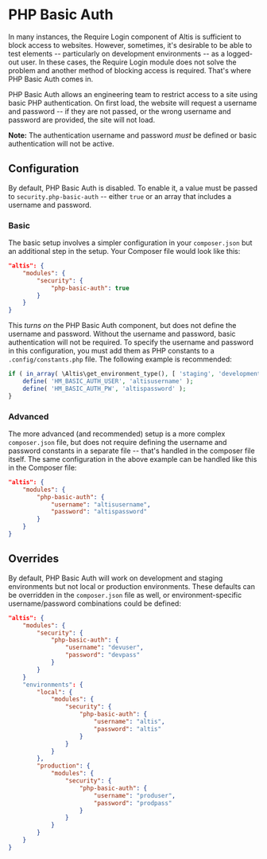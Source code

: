 # PHP Basic Auth

In many instances, the Require Login component of Altis is sufficient to block access to websites. However, sometimes, it's desirable to be able to test elements -- particularly on development environments -- as a logged-out user. In these cases, the Require Login module does not solve the problem and another method of blocking access is required. That's where PHP Basic Auth comes in.

PHP Basic Auth allows an engineering team to restrict access to a site using basic PHP authentication. On first load, the website will request a username and password -- if they are not passed, or the wrong username and password are provided, the site will not load.

**Note:** The authentication username and password _must_ be defined or basic authentication will not be active.

## Configuration

By default, PHP Basic Auth is disabled. To enable it, a value must be passed to `security.php-basic-auth` -- either `true` or an array that includes a username and password.

### Basic

The basic setup involves a simpler configuration in your `composer.json` but an additional step in the setup. Your Composer file would look like this:

```json
"altis": {
	"modules": {
		"security": {
			"php-basic-auth": true
		}
	}
}
```

This _turns on_ the PHP Basic Auth component, but does not define the username and password. Without the username and password, basic authentication will not be required. To specify the username and password in this configuration, you must add them as PHP constants to a `.config/constants.php` file. The following example is recommended:

```php
if ( in_array( \Altis\get_environment_type(), [ 'staging', 'development' ] ) {
	define( 'HM_BASIC_AUTH_USER', 'altisusername' );
	define( 'HM_BASIC_AUTH_PW', 'altispassword' );
}
```

### Advanced

The more advanced (and recommended) setup is a more complex `composer.json` file, but does not require defining the username and password constants in a separate file -- that's handled in the composer file itself. The same configuration in the above example can be handled like this in the Composer file:

```json
"altis": {
	"modules": {
		"php-basic-auth": {
			"username": "altisusername",
			"password": "altispassword"
		}
	}
}
```

## Overrides

By default, PHP Basic Auth will work on development and staging environments but not local or production environments. These defaults can be overridden in the `composer.json` file as well, or environment-specific username/password combinations could be defined:

```json
"altis": {
	"modules": {
		"security": {
			"php-basic-auth": {
				"username": "devuser",
				"password": "devpass"
			}
		}
	}
	"environments": {
		"local": {
			"modules": {
				"security": {
					"php-basic-auth": {
						"username": "altis",
						"password": "altis"
					}
				}
			}
		},
		"production": {
			"modules": {
				"security": {
					"php-basic-auth": {
						"username": "produser",
						"password": "prodpass"
					}
				}
			}
		}
	}
}
```